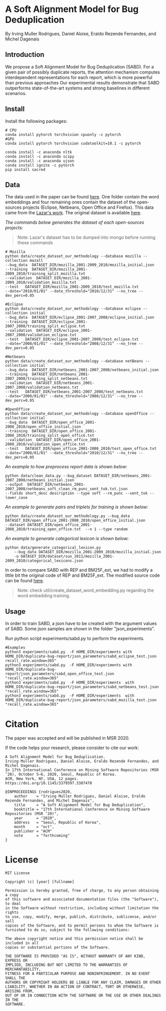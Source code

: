 # A Soft Alignment Model for Bug Deduplication

By Irving Muller Rodrigues, Daniel Aloise, Eraldo Rezende Fernandes, and Michel Dagenais

## Introduction

We propose a Soft Alignment Model for Bug Deduplication (SABD). 
For a given pair of possibly duplicate reports, the attention mechanism computes interdependent representations for each report, which is more powerful than previous approaches
Our experimental results demonstrate that SABD outperforms state-of-the-art systems and strong baselines in different scenarios. 

## Install

Install the following packages:
    
    # CPU
    conda install pytorch torchvision cpuonly -c pytorch 
    #GPU
    conda install pytorch torchvision cudatoolkit=10.1 -c pytorch
    
    conda install -c anaconda nltk
    conda install -c anaconda scipy
    conda install -c anaconda ujson
    conda install ignite -c pytorch
    pip install sacred 
    
## Data

The data used in the paper can be found [here](https://zenodo.org/record/3922012). One folder contain the word embeddings and four remaining ones 
contain the dataset of the open-sources projects (Eclipse, Netbeans, Open Office and Firefox).
This data came from the [Lazar's work](https://dl.acm.org/doi/abs/10.1145/2597073.2597128).
The original dataset is available [here](http://alazar.people.ysu.edu/msr14data/).

*The commands below generates the dataset of each open-sources projects:*
> Note: Lazar's dataset has to be dumped into mongo before running these commands
    
    # Mozilla
    python data/create_dataset_our_methodology --database mozilla --collection mozall 
    --bug_data  DATASET_DIR/mozilla_2001-2009_2010/mozilla_initial.json 
    --training  DATASET_DIR/mozilla_2001-2009_2010/training_split_mozilla.txt  
    --validation  DATASET_DIR/mozilla_2001-2009_2010/validation_mozilla.txt  
    --test   DATASET_DIR/mozilla_2001-2009_2010/test_mozilla.txt 
    --date="2010/01/01" --date_threshold="2010/12/31" --no_tree --dev_perc=0.05
       
    #Eclipse
    python data/create_dataset_our_methodology --database eclipse --collection initial 
    --bug_data  DATASET_DIR/eclipse_2001-2007_2008/eclipse_initial.json 
    --training  DATASET_DIR/eclipse_2001-2007_2008/training_split_eclipse.txt  
    --validation  DATASET_DIR/eclipse_2001-2007_2008/validation_eclipse.txt  
    --test   DATASET_DIR/eclipse_2001-2007_2008/test_eclipse.txt 
    --date="2008/01/01" --date_threshold="2008/12/31" --no_tree --dev_perc=0.05
    
    #Netbeans
    python data/create_dataset_our_methodology --database netBeans --collection initial 
    --bug_data  DATASET_DIR/netbeans_2001-2007_2008/netbeans_initial.json 
    --training  DATASET_DIR/netbeans_2001-2007_2008/training_split_netbeans.txt  
    --validation  DATASET_DIR/netbeans_2001-2007_2008/validation_netbeans.txt  
    --test   DATASET_DIR/netbeans_2001-2007_2008/test_netbeans.txt 
    --date="2008/01/01" --date_threshold="2008/12/31" --no_tree --dev_perc=0.05
    
    #OpenOffice
    python data/create_dataset_our_methodology --database openOffice --collection initial 
    --bug_data  DATASET_DIR/open_office_2001-2008_2010/open_office_initial.json 
    --training  DATASET_DIR/open_office_2001-2008_2010/training_split_open_office.txt  
    --validation  DATASET_DIR/open_office_2001-2008_2010/validation_open_office.txt  
    --test   DATASET_DIR/open_office_2001-2008_2010/test_open_office.txt 
    --date="2008/01/01" --date_threshold="2010/12/31" --no_tree --dev_perc=0.05
 
*An example to how preprocess report data is shown below:*
    
    python data/clean_data.py --bug_dataset DATASET_DIR/netbeans_2001-2007_2008/netbeans_initial.json  
    --output  DATASET_DIR/netbeans_2001-2007_2008/netbeans_soft_clean_rm_punc_sent_tok.txt.json 
    --fields short_desc description --type soft --rm_punc --sent_tok --lower_case
    
*An example to generate pairs and triplets for training is shown below:*
    
    python data/create_dataset_our_methodology.py --bug_data DATASET_DIR/open_office_2001-2008_2010/open_office_initial.json 
    --dataset DATASET_DIR/open_office_2001-2008_2010/training_open_office.txt  --n 1 --type random
    

*An example to generate categorical lexicon is shown below:*

    python data/generate_categorical_lexicon.py 
        --bug_data DATASET_DIR/mozilla_2001-2009_2010/mozilla_initial.json 
        -o DATASET_DIR/dataset/sun_2011/mozilla_2001-2009_2010/categorical_lexicons.json
        
In order to compare SABD with REP and BM25F_ext, we had to modify a little bit the original code of REP and BM25F_ext.
The modified source code can be found [here](https://github.com/irving-muller/fast-dbrd-modified).       
        
> Note: check util/create_dataset_word_embedding.py regarding the word embedding training. 
    
## Usage

In order to train SABD, a json have to be created with the argument values of SABD. 
Some json samples are shown in the folder "json_experiments".

Run python script experiments/sabd.py to perform the experiments.
```
#Examples
python3 experiments/sabd.py  -F HOME_DIR/experiments with HOME_DIR/duplicate-bug-report/json_parameters/sabd_eclipse_test.json recall_rate.window=365"
python3 experiments/sabd.py  -F HOME_DIR/experiments with HOME_DIR/duplicate-bug-report/json_parameters/sabd_open_office_test.json   "recall_rate.window=365"
python3 experiments/sabd.py  -F HOME_DIR/experiments  with HOME_DIR/duplicate-bug-report/json_parameters/sabd_netbeans_test.json "recall_rate.window=365"
python3 experiments/sabd.py  -F HOME_DIR/experiments  with HOME_DIR/duplicate-bug-report/json_parameters/sabd_mozilla_test.json  "recall_rate.window=365"
```


# Citation
The paper was accepted and will be published in MSR 2020.

If the code helps your research, please consider to cite our work:

    A Soft Alignment Model for Bug Deduplication. 
    Irving Muller Rodrigues, Daniel Aloise, Eraldo Rezende Fernandes, and Michel Dagenais.
    In 17th International Conference on Mining Software Repositories (MSR ’20), October 5–6, 2020, Seoul, Republic of Korea.
    ACM, New York, NY, USA, 12 pages.
    https://doi.org/10.1145/3379597.3387470
    
    @INPROCEEDINGS {rodrigues2020,
        author    = "Irving Muller Rodrigues, Daniel Aloise, Eraldo Rezende Fernandes, and Michel Dagenais",
        title     = "A Soft Alignment Model for Bug Deduplication",
        booktitle = "17th International Conference on Mining Software Repositories (MSR ’20)",
        year      = "2020",
        address   = "Seoul, Republic of Korea",
        month     = "oct",
        publisher = "ACM"
        note      = "forthcoming"
    }

# License
```
MIT License

Copyright (c) [year] [fullname]

Permission is hereby granted, free of charge, to any person obtaining a copy
of this software and associated documentation files (the "Software"), to deal
in the Software without restriction, including without limitation the rights
to use, copy, modify, merge, publish, distribute, sublicense, and/or sell
copies of the Software, and to permit persons to whom the Software is
furnished to do so, subject to the following conditions:

The above copyright notice and this permission notice shall be included in all
copies or substantial portions of the Software.

THE SOFTWARE IS PROVIDED "AS IS", WITHOUT WARRANTY OF ANY KIND, EXPRESS OR
IMPLIED, INCLUDING BUT NOT LIMITED TO THE WARRANTIES OF MERCHANTABILITY,
FITNESS FOR A PARTICULAR PURPOSE AND NONINFRINGEMENT. IN NO EVENT SHALL THE
AUTHORS OR COPYRIGHT HOLDERS BE LIABLE FOR ANY CLAIM, DAMAGES OR OTHER
LIABILITY, WHETHER IN AN ACTION OF CONTRACT, TORT OR OTHERWISE, ARISING FROM,
OUT OF OR IN CONNECTION WITH THE SOFTWARE OR THE USE OR OTHER DEALINGS IN THE
SOFTWARE.
```
